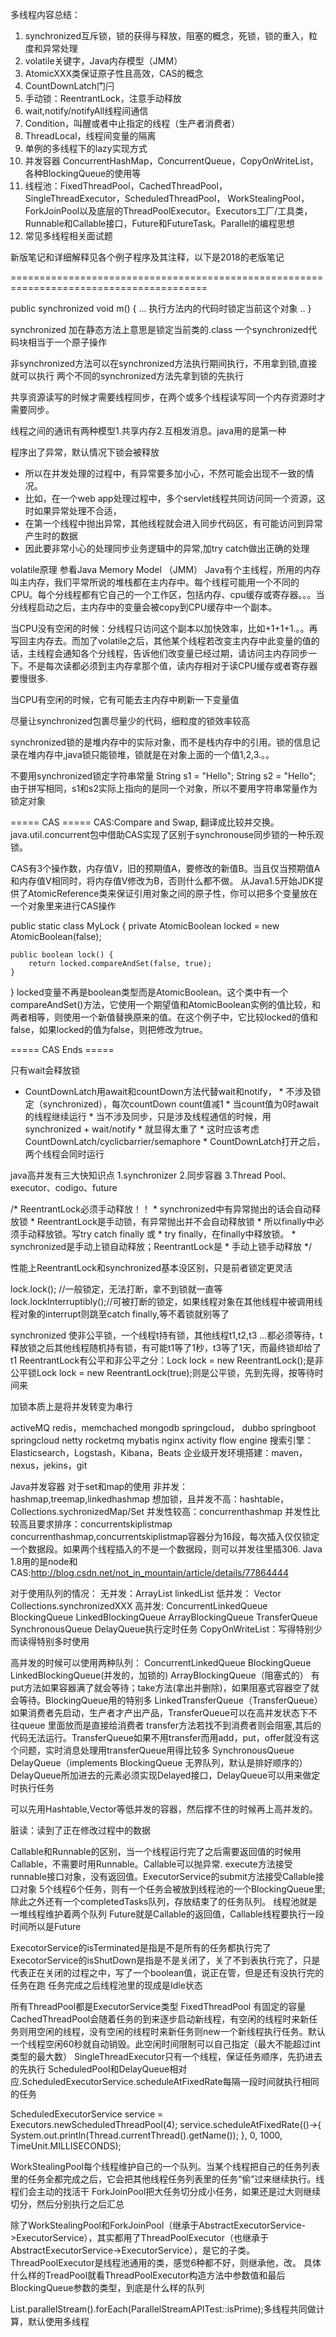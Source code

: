多线程内容总结：
1. synchronized互斥锁，锁的获得与释放，阻塞的概念，死锁，锁的重入，粒度和异常处理
2. volatile关键字，Java内存模型（JMM）
3. AtomicXXX类保证原子性且高效，CAS的概念
4. CountDownLatch门闩
5. 手动锁：ReentrantLock，注意手动释放
6. wait,notify/notifyAll线程间通信
7. Condition，叫醒或者中止指定的线程（生产者消费者）
8. ThreadLocal，线程间变量的隔离
9. 单例的多线程下的lazy实现方式
10. 并发容器 ConcurrentHashMap，ConcurrentQueue，CopyOnWriteList，各种BlockingQueue的使用等
11. 线程池：FixedThreadPool，CachedThreadPool，SingleThreadExecutor，ScheduledThreadPool，
           WorkStealingPool，ForkJoinPool以及底层的ThreadPoolExecutor。Executors工厂/工具类，
           Runnable和Callable接口，Future和FutureTask。Parallel的编程思想
12. 常见多线程相关面试题

新版笔记和详细解释见各个例子程序及其注释，以下是2018的老版笔记



========================================================================================

public synchronized void m() {
...
执行方法内的代码时锁定当前这个对象
..
}

synchronized 加在静态方法上意思是锁定当前类的.class
一个synchronized代码块相当于一个原子操作

非synchronized方法可以在synchronized方法执行期间执行，不用拿到锁,直接就可以执行
两个不同的synchronized方法先拿到锁的先执行

共享资源读写的时候才需要线程同步，在两个或多个线程读写同一个内存资源时才需要同步。

线程之间的通讯有两种模型1.共享内存2.互相发消息。java用的是第一种


程序出了异常，默认情况下锁会被释放
 * 所以在并发处理的过程中，有异常要多加小心，不然可能会出现不一致的情况。
 * 比如，在一个web app处理过程中，多个servlet线程共同访问同一个资源，这时如果异常处理不合适，
 * 在第一个线程中抛出异常，其他线程就会进入同步代码区，有可能访问到异常产生时的数据
 * 因此要非常小心的处理同步业务逻辑中的异常,加try catch做出正确的处理
 
 volatile原理 参看Java Memory Model （JMM）
Java有个主线程，所用的内存叫主内存，我们平常所说的堆栈都在主内存中。每个线程可能用一个不同的CPU。每个分线程都有它自己的一个工作区，包括内存、cpu缓存或寄存器。。。当分线程启动之后，主内存中的变量会被copy到CPU缓存中一个副本。

当CPU没有空闲的时候：分线程只访问这个副本以加快效率，比如+1+1+1.。。再写回主内存去。而加了volatile之后，其他某个线程若改变主内存中此变量的值的话，主线程会通知各个分线程，告诉他们改变量已经过期，请访问主内存同步一下。不是每次读都必须到主内存拿那个值，读内存相对于读CPU缓存或者寄存器要慢很多.

当CPU有空闲的时候，它有可能去主内存中刷新一下变量值

尽量让synchronized包裹尽量少的代码，细粒度的锁效率较高

synchronized锁的是堆内存中的实际对象，而不是栈内存中的引用。锁的信息记录在堆内存中,java锁只能锁堆，锁就是在对象上面的一个值1,2,3.。。

不要用synchronized锁定字符串常量
String s1 = "Hello";
String s2 = "Hello";
由于拼写相同，s1和s2实际上指向的是同一个对象，所以不要用字符串常量作为锁定对象




===== CAS =====
CAS:Compare and Swap, 翻译成比较并交换。 
java.util.concurrent包中借助CAS实现了区别于synchronouse同步锁的一种乐观锁。
 
CAS有3个操作数，内存值V，旧的预期值A，要修改的新值B。当且仅当预期值A和内存值V相同时，将内存值V修改为B，否则什么都不做。
从Java1.5开始JDK提供了AtomicReference类来保证引用对象之间的原子性，你可以把多个变量放在一个对象里来进行CAS操作

public static class MyLock {
    private AtomicBoolean locked = new AtomicBoolean(false);

    public boolean lock() {
        return locked.compareAndSet(false, true);
    }

}
locked变量不再是boolean类型而是AtomicBoolean。这个类中有一个compareAndSet()方法，它使用一个期望值和AtomicBoolean实例的值比较，和两者相等，则使用一个新值替换原来的值。在这个例子中，它比较locked的值和false，如果locked的值为false，则把修改为true。

===== CAS Ends =====




只有wait会释放锁

* CountDownLatch用await和countDown方法代替wait和notify，
         * 不涉及锁定（synchronized），每次countDown count值减1
         * 当count值为0时await的线程继续运行
         * 当不涉及同步，只是涉及线程通信的时候，用synchronized + wait/notify
         * 就显得太重了
         * 这时应该考虑CountDownLatch/cyclicbarrier/semaphore
         * CountDownLatch打开之后，两个线程会同时运行


java高并发有三大快知识点
1.synchronizer 2.同步容器 3.Thread Pool、executor、codigo、future

/* ReentrantLock必须手动释放！！
             * synchronized中有异常抛出的话会自动释放锁
             * ReentrantLock是手动锁，有异常抛出并不会自动释放锁
             * 所以finally中必须手动释放锁。写try catch finally 或
             * try finally，在finally中释放锁。
             * synchronized是手动上锁自动释放；ReentrantLock是
             * 手动上锁手动释放
             */

性能上ReentrantLock和synchronized基本没区别，只是前者锁定更灵活

lock.lock(); //一般锁定，无法打断，拿不到锁就一直等
lock.lockInterruptibly();//可被打断的锁定，如果线程对象在其他线程中被调用线程对象的interrupt则跳至catch finally,等不着锁就别等了

synchronized 使非公平锁，一个线程t持有锁，其他线程t1,t2,t3 ...都必须等待，t释放锁之后其他线程随机持有锁，有可能t1等了1秒，t3等了1天，而最终锁却给了t1
ReentrantLock有公平和非公平之分：Lock lock = new ReentrantLock();是非公平锁Lock lock = new ReentrantLock(true);则是公平锁，先到先得，按等待时间来

加锁本质上是将并发转变为串行

activeMQ
redis，memchached mongodb
springcloud， dubbo
springboot springcloud netty rocketmq
mybatis nginx 
activity flow engine
搜索引擎：Elasticsearch，Logstash，Kibana，Beats
企业级开发环境搭建：maven，nexus，jekins，git


Java并发容器
对于set和map的使用
非并发：hashmap,treemap,linkedhashmap
想加锁，且并发不高：hashtable，Collections.sychronizedMap/Set
并发性较高：concurrenthashmap
并发性比较高且要求排序：concurrentskiplistmap
concurrenthashmap,concurrentskiplistmap容器分为16段，每次插入仅仅锁定一个数据段。如果两个线程插入的不是一个数据段，则可以并发往里插306. Java 1.8用的是node和CAS:http://blog.csdn.net/not_in_mountain/article/details/77864444

对于使用队列的情况：
无并发：ArrayList
linkedList
低并发：
Vector
Collections.synchronizedXXX
高并发:
ConcurrentLinkedQueue
BlockingQueue
LinkedBlockingQueue
ArrayBlockingQueue
TransferQueue
SynchronousQueue
DelayQueue执行定时任务
CopyOnWriteList：写得特别少而读得特别多时使用


高并发的时候可以使用两种队列：
ConcurrentLinkedQueue
BlockingQueue
LinkedBlockingQueue(并发的，加锁的)
ArrayBlockingQueue（阻塞式的）
有put方法如果容器满了就会等待；take方法(拿出并删除)，如果阻塞式容器空了就会等待。BlockingQueue用的特别多
LinkedTransferQueue（TransferQueue）	
如果消费者先启动，生产者才产出产品，TransferQueue可以在高并发状态下不往queue
里面放而是直接给消费者
transfer方法若找不到消费者则会阻塞,其后的代码无法运行。TransferQueue如果不用transfer而用add，put，offer就没有这个问题，实时消息处理用transferQueue用得比较多
SynchronousQueue
DelayQueue（implements BlockingQueue 无界队列，默认是排好顺序的）
DelayQueue所加进去的元素必须实现Delayed接口，DelayQueue可以用来做定时执行任务

可以先用Hashtable,Vector等低并发的容器，然后撑不住的时候再上高并发的。

脏读：读到了正在修改过程中的数据


Callable和Runnable的区别，当一个线程运行完了之后需要返回值的时候用Callable，不需要时用Runnable。Callable可以抛异常.
execute方法接受runnable接口对象，没有返回值。ExecutorService的submit方法接受Callable接口对象
5个线程6个任务，则有一个任务会被放到线程池的一个BlockingQueue里;除此之外还有一个completedTasks队列，存放结束了的任务队列。
线程池就是一堆线程维护着两个队列
Future就是Callable的返回值，Callable线程要执行一段时间所以是Future

ExecotorService的isTerminated是指是不是所有的任务都执行完了
ExecotorService的isShutDown是指是不是关闭了，关了不到表执行完了，只是代表正在关闭的过程之中，写了一个boolean值，说正在管，但是还有没执行完的任务在跑
任务完成之后线程池里的现成是Idle状态 

所有ThreadPool都是ExecutorService类型
FixedThreadPool 有固定的容量
CachedThreadPool会随着任务的到来逐步启动新线程，有空闲的线程时来新任务则用空闲的线程，没有空闲的线程时来新任务则new一个新线程执行任务。默认一个线程空闲60秒就自动销毁。此空闲时间限制可以自己指定（最大不能超过int类型的最大数）
SingleThreadExecutor只有一个线程，保证任务顺序，先扔进去的先执行
ScheduledPool和DelayQueue相对应.ScheduledExecutorService.scheduleAtFixedRate每隔一段时间就执行相同的任务

ScheduledExecutorService service = Executors.newScheduledThreadPool(4);
        service.scheduleAtFixedRate(()->{
            System.out.println(Thread.currentThread().getName());
        }, 0, 1000, TimeUnit.MILLISECONDS);

WorkStealingPool每个线程维护自己的一个队列。当某个线程把自己的任务列表里的任务全都完成之后，它会把其他线程任务列表里的任务“偷”过来继续执行。线程们会主动的找活干
ForkJoinPool把大任务切分成小任务，如果还是过大则继续切分，然后分别执行之后汇总

除了WorkStealingPool和ForkJoinPool（继承于AbstractExecutorService->ExecutorService），其实都用了ThreadPoolExecutor（也继承于AbstractExecutorService->ExecutorService），是它的子类。ThreadPoolExecutor是线程池通用的类，感觉6种都不好，则继承他，改。
具体什么样的TreadPool就看ThreadPoolExecutor构造方法中参数值和最后BlockingQueue参数的类型，到底是什么样的队列

List.parallelStream().forEach(ParallelStreamAPITest::isPrime);多线程共同做计算，默认使用多线程
